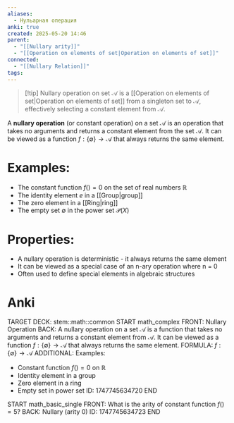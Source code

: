 ```yaml
---
aliases:
  - Нульарная операция
anki: true
created: 2025-05-20 14:46
parent:
  - "[[Nullary arity]]"
  - "[[Operation on elements of set|Operation on elements of set]]"
connected:
  - "[[Nullary Relation]]"
tags: 
---
```


> [!tip] Nullary operation on set $\mathcal{A}$
> is a [[Operation on elements of set|Operation on elements of set]] from a singleton set to $\mathcal{A}$, effectively selecting a constant element from $\mathcal{A}$.

A **nullary operation** (or constant operation) on a set $\mathcal{A}$ is an operation that takes no arguments and returns a constant element from the set $\mathcal{A}$. It can be viewed as a function $f: \{\emptyset\} \to \mathcal{A}$ that always returns the same element.

# Examples:
- The constant function $f() = 0$ on the set of real numbers $\mathbb{R}$
- The identity element $e$ in a [[Group|group]]
- The zero element in a [[Ring|ring]]
- The empty set $\emptyset$ in the power set $\mathcal{P}(X)$

# Properties:
- A nullary operation is deterministic - it always returns the same element
- It can be viewed as a special case of an n-ary operation where n = 0
- Often used to define special elements in algebraic structures

# Anki
TARGET DECK: stem::math::common
START
math_complex
FRONT: Nullary Operation
BACK: A nullary operation on a set $\mathcal{A}$ is a function that takes no arguments and returns a constant element from $\mathcal{A}$. It can be viewed as a function $f: \{\emptyset\} \to \mathcal{A}$ that always returns the same element.
FORMULA: $f: \{\emptyset\} \to \mathcal{A}$
ADDITIONAL: Examples:
- Constant function $f() = 0$ on $\mathbb{R}$
- Identity element in a group
- Zero element in a ring
- Empty set in power set
ID: 1747745634720
END

START
math_basic_single
FRONT: What is the arity of constant function $f() = 5$?
BACK: Nullary (arity 0)
ID: 1747745634723
END
